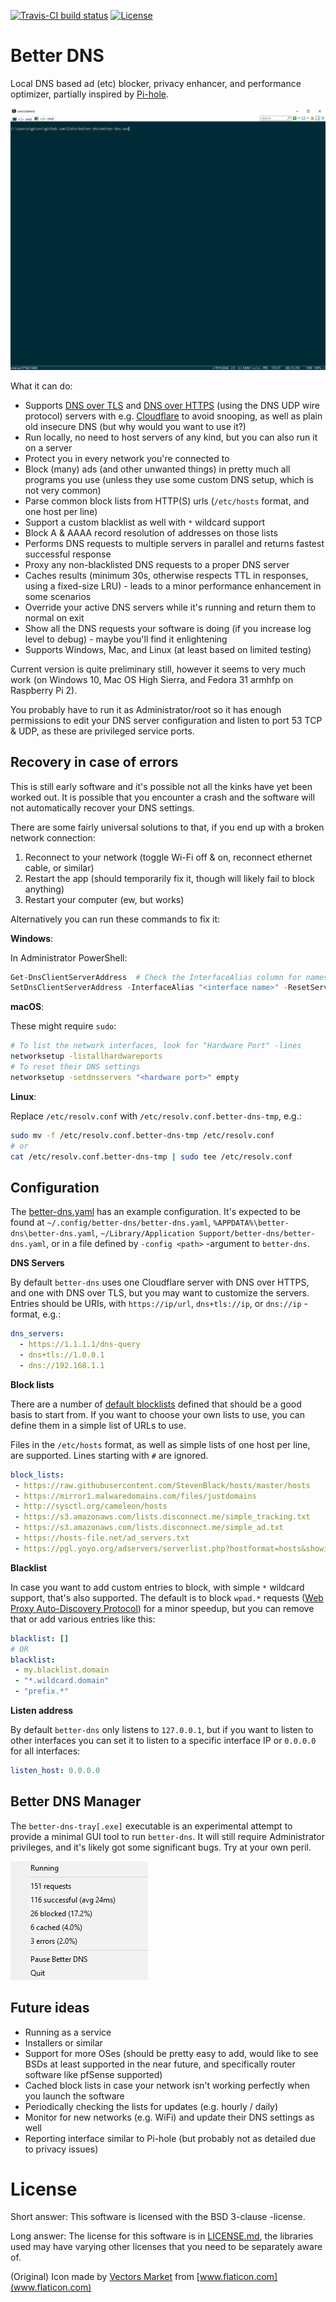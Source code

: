 [![Travis-CI build status](https://travis-ci.org/lietu/better-dns.svg?branch=master)](https://travis-ci.org/lietu/better-dns)
[![License](https://img.shields.io/badge/License-BSD%203--Clause-blue.svg)](https://opensource.org/licenses/BSD-3-Clause)

# Better DNS

Local DNS based ad (etc) blocker, privacy enhancer, and performance optimizer, partially inspired by [Pi-hole](https://pi-hole.net).

![Better DNS in action](./better-dns.gif)

What it can do:

 - Supports [DNS over TLS](https://en.wikipedia.org/wiki/DNS_over_TLS) and [DNS over HTTPS](https://en.wikipedia.org/wiki/DNS_over_HTTPS) (using the DNS UDP wire protocol) servers with e.g. [Cloudflare](https://developers.cloudflare.com/1.1.1.1/dns-over-https/) to avoid snooping, as well as plain old insecure DNS (but why would you want to use it?)
 - Run locally, no need to host servers of any kind, but you can also run it on a server
 - Protect you in every network you're connected to
 - Block (many) ads (and other unwanted things) in pretty much all programs you use (unless they use some custom DNS setup, which is not very common)
 - Parse common block lists from HTTP(S) urls (`/etc/hosts` format, and one host per line)
 - Support a custom blacklist as well with `*` wildcard support
 - Block A & AAAA record resolution of addresses on those lists
 - Performs DNS requests to multiple servers in parallel and returns fastest successful response
 - Proxy any non-blacklisted DNS requests to a proper DNS server
 - Caches results (minimum 30s, otherwise respects TTL in responses, using a fixed-size LRU) - leads to a minor performance enhancement in some scenarios
 - Override your active DNS servers while it's running and return them to normal on exit
 - Show all the DNS requests your software is doing (if you increase log level to debug) - maybe you'll find it enlightening
 - Supports Windows, Mac, and Linux (at least based on limited testing)

Current version is quite preliminary still, however it seems to very much work (on Windows 10, Mac OS High Sierra, and Fedora 31 armhfp on Raspberry Pi 2).

You probably have to run it as Administrator/root so it has enough permissions to edit your DNS server configuration and listen to port 53 TCP & UDP, as these are privileged service ports.


## Recovery in case of errors

This is still early software and it's possible not all the kinks have yet been worked out. It is possible that you encounter a crash and the software will not automatically recover your DNS settings.

There are some fairly universal solutions to that, if you end up with a broken network connection:

1. Reconnect to your network (toggle Wi-Fi off & on, reconnect ethernet cable, or similar)
2. Restart the app (should temporarily fix it, though will likely fail to block anything)
3. Restart your computer (ew, but works)

Alternatively you can run these commands to fix it:

**Windows**:

In Administrator PowerShell:

```powershell
Get-DnsClientServerAddress  # Check the InterfaceAlias column for names of related interfaces
SetDnsClientServerAddress -InterfaceAlias "<interface name>" -ResetServerAddresses
```

**macOS**:

These might require `sudo`:

```bash
# To list the network interfaces, look for "Hardware Port" -lines
networksetup -listallhardwareports
# To reset their DNS settings
networksetup -setdnsservers "<hardware port>" empty
```

**Linux**:

Replace `/etc/resolv.conf` with `/etc/resolv.conf.better-dns-tmp`, e.g.:

```bash
sudo mv -f /etc/resolv.conf.better-dns-tmp /etc/resolv.conf
# or
cat /etc/resolv.conf.better-dns-tmp | sudo tee /etc/resolv.conf 
```


## Configuration

The [better-dns.yaml](better-dns.yaml) has an example configuration. It's expected to be found at `~/.config/better-dns/better-dns.yaml`, `%APPDATA%\better-dns\better-dns.yaml`, `~/Library/Application Support/better-dns/better-dns.yaml`, or in a file defined by `-config <path>` -argument to `better-dns`.

**DNS Servers**

By default `better-dns` uses one Cloudflare server with DNS over HTTPS, and one with DNS over TLS, but you may want to customize the servers. Entries should be URIs, with `https://ip/url`, `dns+tls://ip`, or `dns://ip` -format, e.g.:

```yaml
dns_servers:
  - https://1.1.1.1/dns-query
  - dns+tls://1.0.0.1
  - dns://192.168.1.1
```

**Block lists**

There are a number of [default blocklists](./shared/config.go) defined that should be a good basis to start from. If you want to choose your own lists to use, you can define them in a simple list of URLs to use.

Files in the `/etc/hosts` format, as well as simple lists of one host per line, are supported. Lines starting with `#` are ignored.

```yaml
block_lists:
 - https://raw.githubusercontent.com/StevenBlack/hosts/master/hosts
 - https://mirror1.malwaredomains.com/files/justdomains
 - http://sysctl.org/cameleon/hosts
 - https://s3.amazonaws.com/lists.disconnect.me/simple_tracking.txt
 - https://s3.amazonaws.com/lists.disconnect.me/simple_ad.txt
 - https://hosts-file.net/ad_servers.txt
 - https://pgl.yoyo.org/adservers/serverlist.php?hostformat=hosts&showintro=0&mimetype=plaintext
```

**Blacklist**

In case you want to add custom entries to block, with simple `*` wildcard support, that's also supported. The default is to block `wpad.*` requests ([Web Proxy Auto-Discovery Protocol](https://en.wikipedia.org/wiki/Web_Proxy_Auto-Discovery_Protocol)) for a minor speedup, but you can remove that or add various entries like this:

```yaml
blacklist: []
# OR
blacklist:
 - my.blacklist.domain
 - "*.wildcard.domain"
 - "prefix.*"
```

**Listen address**

By default `better-dns` only listens to `127.0.0.1`, but if you want to listen to other interfaces you can set it to listen to a specific interface IP or `0.0.0.0` for all interfaces:

```yaml
listen_host: 0.0.0.0
```


## Better DNS Manager

The `better-dns-tray[.exe]` executable is an experimental attempt to provide a minimal GUI tool to run `better-dns`.
It will still require Administrator privileges, and it's likely got some significant bugs. Try at your own peril. 

![Better DNS manager UI](./better-dns-tray.png)


## Future ideas

 - Running as a service
 - Installers or similar
 - Support for more OSes (should be pretty easy to add, would like to see BSDs at least supported in the near future, and specifically router software like pfSense supported)
 - Cached block lists in case your network isn't working perfectly when you launch the software
 - Periodically checking the lists for updates (e.g. hourly / daily)
 - Monitor for new networks (e.g. WiFi) and update their DNS settings as well
 - Reporting interface similar to Pi-hole (but probably not as detailed due to privacy issues)


# License

Short answer: This software is licensed with the BSD 3-clause -license.

Long answer: The license for this software is in [LICENSE.md](./LICENSE.md), the libraries used may have varying other licenses that you need to be separately aware of.

(Original) Icon made by [Vectors Market](https://www.flaticon.com/authors/vectors-market) from [www.flaticon.com](www.flaticon.com)
